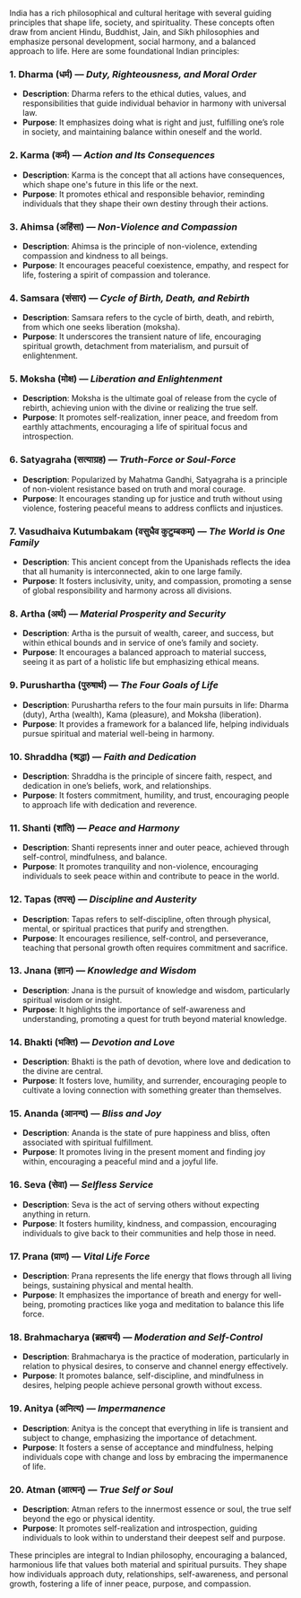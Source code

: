 India has a rich philosophical and cultural heritage with several guiding principles that shape life, society, and spirituality. These concepts often draw from ancient Hindu, Buddhist, Jain, and Sikh philosophies and emphasize personal development, social harmony, and a balanced approach to life. Here are some foundational Indian principles:

### 1. **Dharma (धर्म)** — *Duty, Righteousness, and Moral Order*
   - **Description**: Dharma refers to the ethical duties, values, and responsibilities that guide individual behavior in harmony with universal law.
   - **Purpose**: It emphasizes doing what is right and just, fulfilling one’s role in society, and maintaining balance within oneself and the world.

### 2. **Karma (कर्म)** — *Action and Its Consequences*
   - **Description**: Karma is the concept that all actions have consequences, which shape one's future in this life or the next.
   - **Purpose**: It promotes ethical and responsible behavior, reminding individuals that they shape their own destiny through their actions.

### 3. **Ahimsa (अहिंसा)** — *Non-Violence and Compassion*
   - **Description**: Ahimsa is the principle of non-violence, extending compassion and kindness to all beings.
   - **Purpose**: It encourages peaceful coexistence, empathy, and respect for life, fostering a spirit of compassion and tolerance.

### 4. **Samsara (संसार)** — *Cycle of Birth, Death, and Rebirth*
   - **Description**: Samsara refers to the cycle of birth, death, and rebirth, from which one seeks liberation (moksha).
   - **Purpose**: It underscores the transient nature of life, encouraging spiritual growth, detachment from materialism, and pursuit of enlightenment.

### 5. **Moksha (मोक्ष)** — *Liberation and Enlightenment*
   - **Description**: Moksha is the ultimate goal of release from the cycle of rebirth, achieving union with the divine or realizing the true self.
   - **Purpose**: It promotes self-realization, inner peace, and freedom from earthly attachments, encouraging a life of spiritual focus and introspection.

### 6. **Satyagraha (सत्याग्रह)** — *Truth-Force or Soul-Force*
   - **Description**: Popularized by Mahatma Gandhi, Satyagraha is a principle of non-violent resistance based on truth and moral courage.
   - **Purpose**: It encourages standing up for justice and truth without using violence, fostering peaceful means to address conflicts and injustices.

### 7. **Vasudhaiva Kutumbakam (वसुधैव कुटुम्बकम्)** — *The World is One Family*
   - **Description**: This ancient concept from the Upanishads reflects the idea that all humanity is interconnected, akin to one large family.
   - **Purpose**: It fosters inclusivity, unity, and compassion, promoting a sense of global responsibility and harmony across all divisions.

### 8. **Artha (अर्थ)** — *Material Prosperity and Security*
   - **Description**: Artha is the pursuit of wealth, career, and success, but within ethical bounds and in service of one’s family and society.
   - **Purpose**: It encourages a balanced approach to material success, seeing it as part of a holistic life but emphasizing ethical means.

### 9. **Purushartha (पुरुषार्थ)** — *The Four Goals of Life*
   - **Description**: Purushartha refers to the four main pursuits in life: Dharma (duty), Artha (wealth), Kama (pleasure), and Moksha (liberation).
   - **Purpose**: It provides a framework for a balanced life, helping individuals pursue spiritual and material well-being in harmony.

### 10. **Shraddha (श्रद्धा)** — *Faith and Dedication*
   - **Description**: Shraddha is the principle of sincere faith, respect, and dedication in one’s beliefs, work, and relationships.
   - **Purpose**: It fosters commitment, humility, and trust, encouraging people to approach life with dedication and reverence.

### 11. **Shanti (शांति)** — *Peace and Harmony*
   - **Description**: Shanti represents inner and outer peace, achieved through self-control, mindfulness, and balance.
   - **Purpose**: It promotes tranquility and non-violence, encouraging individuals to seek peace within and contribute to peace in the world.

### 12. **Tapas (तपस्)** — *Discipline and Austerity*
   - **Description**: Tapas refers to self-discipline, often through physical, mental, or spiritual practices that purify and strengthen.
   - **Purpose**: It encourages resilience, self-control, and perseverance, teaching that personal growth often requires commitment and sacrifice.

### 13. **Jnana (ज्ञान)** — *Knowledge and Wisdom*
   - **Description**: Jnana is the pursuit of knowledge and wisdom, particularly spiritual wisdom or insight.
   - **Purpose**: It highlights the importance of self-awareness and understanding, promoting a quest for truth beyond material knowledge.

### 14. **Bhakti (भक्ति)** — *Devotion and Love*
   - **Description**: Bhakti is the path of devotion, where love and dedication to the divine are central.
   - **Purpose**: It fosters love, humility, and surrender, encouraging people to cultivate a loving connection with something greater than themselves.

### 15. **Ananda (आनन्द)** — *Bliss and Joy*
   - **Description**: Ananda is the state of pure happiness and bliss, often associated with spiritual fulfillment.
   - **Purpose**: It promotes living in the present moment and finding joy within, encouraging a peaceful mind and a joyful life.

### 16. **Seva (सेवा)** — *Selfless Service*
   - **Description**: Seva is the act of serving others without expecting anything in return.
   - **Purpose**: It fosters humility, kindness, and compassion, encouraging individuals to give back to their communities and help those in need.

### 17. **Prana (प्राण)** — *Vital Life Force*
   - **Description**: Prana represents the life energy that flows through all living beings, sustaining physical and mental health.
   - **Purpose**: It emphasizes the importance of breath and energy for well-being, promoting practices like yoga and meditation to balance this life force.

### 18. **Brahmacharya (ब्रह्मचर्य)** — *Moderation and Self-Control*
   - **Description**: Brahmacharya is the practice of moderation, particularly in relation to physical desires, to conserve and channel energy effectively.
   - **Purpose**: It promotes balance, self-discipline, and mindfulness in desires, helping people achieve personal growth without excess.

### 19. **Anitya (अनित्य)** — *Impermanence*
   - **Description**: Anitya is the concept that everything in life is transient and subject to change, emphasizing the importance of detachment.
   - **Purpose**: It fosters a sense of acceptance and mindfulness, helping individuals cope with change and loss by embracing the impermanence of life.

### 20. **Atman (आत्मन्)** — *True Self or Soul*
   - **Description**: Atman refers to the innermost essence or soul, the true self beyond the ego or physical identity.
   - **Purpose**: It promotes self-realization and introspection, guiding individuals to look within to understand their deepest self and purpose.

These principles are integral to Indian philosophy, encouraging a balanced, harmonious life that values both material and spiritual pursuits. They shape how individuals approach duty, relationships, self-awareness, and personal growth, fostering a life of inner peace, purpose, and compassion.
